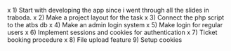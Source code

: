 x 1) Start with developing the app since i went through all the slides in traboda.
x 2) Make a project layout for the task
x 3) Connect the php script to the atbs db
x 4) Make an admin login system
x 5) Make login for regular users
x 6) Implement sessions and cookies for authentication
x 7) Ticket booking procedure
x 8) File upload feature
9) Setup cookies
